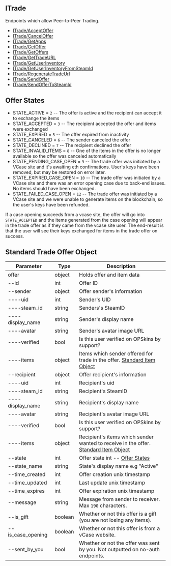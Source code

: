 ## ITrade

Endpoints which allow Peer-to-Peer Trading.
- [ITrade/AcceptOffer](ITrade/AcceptOffer.md)
- [ITrade/CancelOffer](ITrade/CancelOffer.md)
- [ITrade/GetApps](ITrade/GetApps.md)
- [ITrade/GetOffer](ITrade/GetOffer.md)
- [ITrade/GetOffers](ITrade/GetOffers.md)
- [ITrade/GetTradeURL](ITrade/GetTradeUrl.md)
- [ITrade/GetUserInventory](ITrade/GetUserInventory.md)
- [ITrade/GetUserInventoryFromSteamId](ITrade/GetUserInventoryFromSteamId.md)
- [ITrade/RegenerateTradeUrl](ITrade/RegenerateTradeUrl.md)
- [ITrade/SendOffer](ITrade/SendOffer.md)
- [ITrade/SendOfferToSteamId](ITrade/SendOfferToSteamId.md)


## Offer States
- STATE_ACTIVE = `2`             -- The offer is active and the recipient can accept it to exchange the items
- STATE_ACCEPTED = `3`           -- The recipient accepted the offer and items were exchanged
- STATE_EXPIRED = `5`            -- The offer expired from inactivity
- STATE_CANCELED = `6`           -- The sender canceled the offer
- STATE_DECLINED = `7`           -- The recipient declined the offer
- STATE_INVALID_ITEMS = `8`      -- One of the items in the offer is no longer available so the offer was canceled automatically
- STATE_PENDING_CASE_OPEN = `9`  -- The trade offer was initiated by a VCase site and it's awaiting eth confirmations.  User's keys have been removed, but may be restored on error later.
- STATE_EXPIRED_CASE_OPEN = `10` -- The trade offer was initiated by a VCase site and there was an error opening case due to back-end issues.  No items should have been exchanged.
- STATE_FAILED_CASE_OPEN = `12`  -- The trade offer was initiated by a VCase site and we were unable to generate items on the blockchain, so the user's keys have been refunded.

If a case opening succeeds from a vcase site, the offer will go into `STATE_ACCEPTED` and the items generated from the case opening will appear in the trade offer as if they came from the vcase site user.  The end-result is that the user will see their keys exchanged for items in the trade offer on success.

## Standard Trade Offer Object

Parameter | Type | Description
--------- | -----| -------- 
offer    | object | Holds offer and item data
--id    | int | Offer ID
--sender| object | Offer sender's information
----uid  | int | Sender's UID
----steam_id | string | Senders's SteamID
----display_name | string | Sender's display name
----avatar | string | Sender's avatar image URL
----verified | bool | Is this user verified on OPSkins by support?
----items| object | Items which sender offered for trade in the offer. [Standard Item Object](/IItem.md#standard-item-object)
--recipient| object | Offer recipient's information
----uid  | int | Recipient's uid
----steam_id | string | Recipient's SteamID
----display_name | string | Recipient's display name
----avatar | string | Recipient's avatar image URL
----verified | bool | Is this user verified on OPSkins by support?
----items| object | Recipient's items which sender wanted to receive in the offer. [Standard Item Object](/IItem.md#standard-item-object)
--state | int | Offer state int -- [Offer States](/ITrade.md#offer-states)
--state_name | string | State's display name e.g "Active"
--time_created | int | Offer creation unix timestamp
--time_updated | int | Last update unix timestamp
--time_expires | int | Offer expiration unix timestamp
--message | string | Message from sender to receiver. Max `190` characters.
--is_gift | boolean | Whether or not this offer is a gift (you are not losing any items).
--is_case_opening | boolean | Whether or not this offer is from a vCase website.
--sent_by_you | bool | Whether or not the offer was sent by you. Not outputted on no-auth endpoints.
